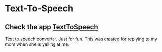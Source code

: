 # Text-To-Speech
## Check the app [TextToSpeech](https://ttsrayan.netlify.app/)
Text to speech converter. Just for fun. This was created for replying to my mom when she is yelling at me. 
